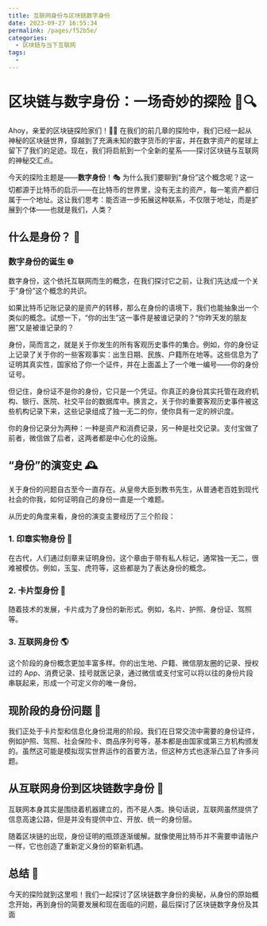 ```yaml
---
title: 互联网身份与区块链数字身份
date: 2023-09-27 16:55:34
permalink: /pages/f52b5e/
categories: 
  - 区块链与当下互联网
tags: 
  - 
---
```


# 区块链与数字身份：一场奇妙的探险 🚀🔍

Ahoy，亲爱的区块链探险家们！🏴‍☠️ 在我们的前几章的探险中，我们已经一起从神秘的区块链世界，穿越到了充满未知的数字货币的宇宙，并在数字资产的星球上留下了我们的足迹。现在，我们将启航到一个全新的星系——探讨区块链与互联网的神秘交汇点。

今天的探险主题是——**数字身份**！🎭 为什么我们要聊到“身份”这个概念呢？这一切都源于比特币的启示——在比特币的世界里，没有无主的资产，每一笔资产都归属于一个地址。这让我们思考：能否进一步拓展这种联系，不仅限于地址，而是扩展到个体——也就是我们，人类？

## 什么是身份？ 🤔

### 数字身份的诞生 🌐

数字身份，这个依托互联网而生的概念，在我们探讨它之前，让我们先达成一个关于“身份”这个概念的共识。

如果比特币记账记录的是资产的转移，那么在身份的语境下，我们也能抽象出一个类似的概念。试想一下，“你的出生”这一事件是被谁记录的？“你昨天发的朋友圈”又是被谁记录的？

身份，简而言之，就是关于你发生的所有客观历史事件的集合。例如，你的身份证上记录了关于你的一些客观事实：出生日期、民族、户籍所在地等。这些信息为了证明其真实性，国家给了你一个证件，并在上面盖上了一个唯一编号——你的身份证号。

但记住，身份证不是你的身份，它只是一个凭证。你真正的身份其实托管在政府机构、银行、医院、社交平台的数据库中。换言之，关于你的重要客观历史事件被这些机构记录下来，这些记录组成了独一无二的你，使你具有一定的辨识度。

你的身份记录分为两种：一种是资产和消费记录，另一种是社交记录。支付宝做了前者，微信做了后者，这两者都是中心化的设施。

## “身份”的演变史 🕰️

关于身份的问题自古至今一直存在。从皇帝大臣到教书先生，从普通老百姓到现代社会的你我，如何证明自己的身份一直是一个难题。

从历史的角度来看，身份的演变主要经历了三个阶段：

### 1. 印章实物身份 🏺

在古代，人们通过刻章来证明身份。这个章由于带有私人标记，通常独一无二，很难被模仿。例如，玉玺、虎符等，这些都是为了表达身份的概念。

### 2. 卡片型身份 🎴

随着技术的发展，卡片成为了身份的新形式。例如，名片、护照、身份证、驾照等。

### 3. 互联网身份 🌎

这个阶段的身份概念更加丰富多样。你的出生地、户籍、微信朋友圈的记录、授权过的 App、消费记录、挂号就医记录，通过微信或支付宝可以将以往的身份片段串联起来，形成一个可定义你的唯一身份。

## 现阶段的身份问题 🚧

我们正处于卡片型和信息化身份混用的阶段。我们在日常交流中需要的身份证件，例如护照、驾照、社会保险卡、商品序列号等，基本都是由国家或第三方机构颁发的。虽然这可能是模拟现实世界运作的首要方法，但这种方式也逐渐凸显了许多问题。

## 从互联网身份到区块链数字身份 🔄

互联网本身其实是围绕着机器建立的，而不是人类。换句话说，互联网虽然提供了信息高速公路，但是并没有提供中立、开放、统一的身份层。

随着区块链的出现，身份证明的瓶颈逐渐缓解。就像使用比特币并不需要申请账户一样，它也创造了重新定义身份的崭新机遇。

## 总结 🎉

今天的探险就到这里啦！我们一起探讨了区块链数字身份的奥秘，从身份的原始概念开始，再到身份的简要发展和现在面临的问题，最后探讨了区块链数字身份及其面